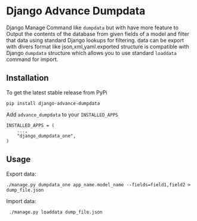  Django Advance Dumpdata
===================
Django Manage Command like  ``dumpdata`` but with have more feature to  Output the contents of the database from given fields of a model
and filter that data using standard Django lookups for filtering.
data  can be export with divers format like json,xml,yaml.exported structure is compatible with Django ``dumpdata`` structure which
allows you to use standard ``loaddata`` command for import.

Installation
------------

To get the latest stable release from PyPi

    pip install django-advance-dumpdata


Add ``advance_dumpdata`` to your ``INSTALLED_APPS``

    INSTALLED_APPS = (
        ...,
        "django_dumpdata_one",
    )
Usage
-----

Export data:



    ./manage.py dumpdata_one app_name.model_name --fields=field1,field2 > dump_file.json


Import data:


   ` ./manage.py loaddata dump_file.json`